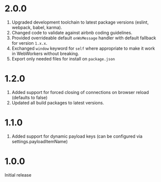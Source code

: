 # 2.0.0
1. Upgraded development toolchain to latest package versions (eslint, webpack, babel, karma).
2. Changed code to validate against airbnb coding guidelines.
3. Provided overrideable default `onWsMessage` handler with default fallback for version `1.x.x`.
4. Exchanged `window` keyword for `self` where appropriate to make it work in WebWorkers without breaking.
5. Export only needed files for install on `package.json`

# 1.2.0
1. Added support for forced closing of connections on browser reload (defaults to false)
2. Updated all build packages to latest versions.

# 1.1.0
1. Added support for dynamic payload keys (can be configured via settings.payloadItemName)

# 1.0.0
Initial release
